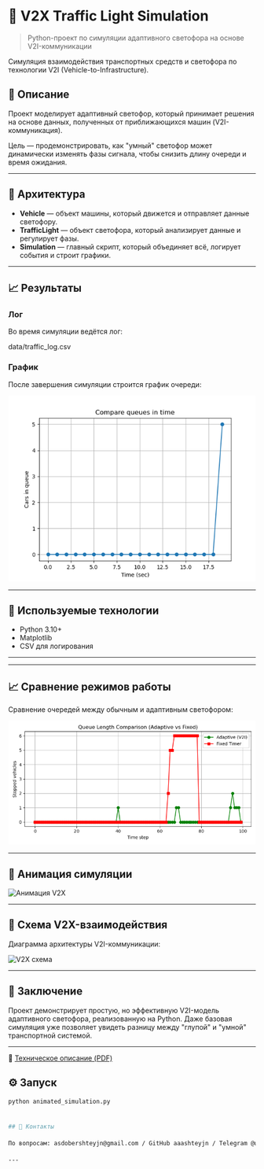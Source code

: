 # 🚦 V2X Traffic Light Simulation
> Python-проект по симуляции адаптивного светофора на основе V2I-коммуникации


Симуляция взаимодействия транспортных средств и светофора по технологии V2I (Vehicle-to-Infrastructure).

## 📌 Описание

Проект моделирует адаптивный светофор, который принимает решения на основе данных, полученных от приближающихся машин (V2I-коммуникация).

Цель — продемонстрировать, как "умный" светофор может динамически изменять фазы сигнала, чтобы снизить длину очереди и время ожидания.

---

## 🧱 Архитектура

- **Vehicle** — объект машины, который движется и отправляет данные светофору.
- **TrafficLight** — объект светофора, который анализирует данные и регулирует фазы.
- **Simulation** — главный скрипт, который объединяет всё, логирует события и строит графики.

---

## 📈 Результаты

### Лог

Во время симуляции ведётся лог:

data/traffic_log.csv


### График

После завершения симуляции строится график очереди:

![](visuals/queue_plot.png)

---

## 🧠 Используемые технологии

- Python 3.10+
- Matplotlib
- CSV для логирования

---

---

## 📈 Сравнение режимов работы

Сравнение очередей между обычным и адаптивным светофором:

![Сравнение графиков](visuals/queue_comparison.png)

---

## 🎥 Анимация симуляции

![Анимация V2X](visuals/traffic_animation.gif)

---

## 🧭 Схема V2X-взаимодействия

Диаграмма архитектуры V2I-коммуникации:

![V2X схема](visuals/v2x_diagram.png)

---

## 🧠 Заключение

Проект демонстрирует простую, но эффективную V2I-модель адаптивного светофора, реализованную на Python. Даже базовая симуляция уже позволяет увидеть разницу между "глупой" и "умной" транспортной системой.

---

📄 [Техническое описание (PDF)](docs/technical_description.pdf)


## ⚙️ Запуск

```bash
python animated_simulation.py


## 📎 Контакты

По вопросам: asdobershteyjn@gmail.com / GitHub aaashteyjn / Telegram @user896745]

---
